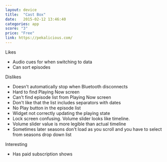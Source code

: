 ```yaml
---
layout: device
title:  "Cast Box"
date:   2015-02-12 13:46:40
categories: app
score: "3"
price: "Free"
link: https://pekalicious.com/
---
```

Likes
- Audio cues for when switching to data
- Can sort episodes

Dislikes
- Doesn't automatically stop when Bluetooth disconnects
- Hard to find Playing Now screen
- Can't find episode list from Playing Now screen
- Don't like that the list includes separators with dates
- No Play button in the episode list
- Widget not correctly updating the playing state
- Lock screen confusing. Volume slider looks like timeline.
- Volume slider value is more legible than actual timeline
- Sometimes later seasons don't load as you scroll and you have to select from seasons drop down list

Interesting
- Has paid subscription shows